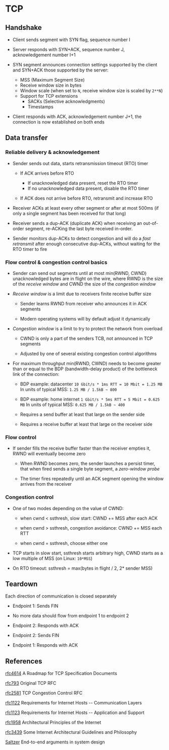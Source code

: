 # TCP

## Handshake

- Client sends segment with SYN flag, sequence number I

- Server responds with SYN+ACK, sequence number J, acknowledgement number I+1

- SYN segment announces connection settings supported by the client and SYN+ACK
  those supported by the server:
    - MSS (Maximum Segment Size)
    - Receive window size in bytes
    - Window scale (when set to `N`, receive window size is scaled by `2**N`)
    - Support for TCP extensions
        - SACKs (Selective acknowledgments)
        - Timestamps

- Client responds with ACK, acknowledgement number J+1, the connection is now
  established on both ends

## Data transfer

### Reliable delivery & acknowledgement

- Sender sends out data, starts retransmission timeout (RTO) timer

    - If ACK arrives before RTO

        - If unacknowledged data present, reset the RTO timer
        - If no unacknowledged data present, disable the RTO timer

    - If ACK does not arrive before RTO, retransmit and increase RTO

- Receiver ACKs at least every other segment or after at most 500ms (if only a
  single segment has been received for that long)

- Receiver sends a dup-ACK (duplicate ACK) when receiving an out-of-order
  segment, re-ACKing the last byte received in-order.

- Sender monitors dup-ACKs to detect congestion and will do a *fast retransmit*
  after enough consecutive dup-ACKs, without waiting for the RTO timer to fire

### Flow control & congestion control basics

- Sender can send out segments until at most min(RWND, CWND) unacknowledged
  bytes are in flight on the wire, where RWND is the size of the *receive window*
  and CWND the size of the *congestion window*

- *Receive window* is a limit due to receivers finite receive buffer size

    - Sender learns RWND from receiver who announces it in ACK segments

    - Modern operating systems will by default adjust it dynamically

- *Congestion window* is a limit to try to protect the network from overload

    - CWND is only a part of the senders TCB, not announced in TCP segments

    - Adjusted by one of several existing congestion control algorithms

- For maximum throughput min(RWND, CWND) needs to become greater than or equal
  to the BDP (bandwidth-delay product) of the bottleneck link of the connection:

    - BDP example: datacenter
      `10 Gbit/s * 1ms RTT = 10 Mbit = 1.25 MB`
      In units of typical MSS:
      `1.25 MB / 1.5kB ~ 800`

    - BDP example: home internet
      `1 Gbit/s * 5ms RTT = 5 Mbit = 0.625 MB`
      In units of typical MSS:
      `0.625 MB / 1.5kB ~ 400`

    - Requires a send buffer at least that large on the sender side

    - Requires a receive buffer at least that large on the receiver side

### Flow control

- If sender fills the receive buffer faster than the receiver empties it, RWND
  will eventually become zero

    - When RWND becomes zero, the sender launches a persist timer, that when
      fired sends a single byte segment, a *zero-window probe*

    - The timer fires repeatedly until an ACK segment opening the window arrives
      from the receiver

### Congestion control

- One of two modes depending on the value of CWND:

    - when cwnd < ssthresh, slow start:
      CWND += MSS after each ACK

    - when cwnd > ssthresh, congestion avoidance:
      CWND += MSS each RTT

    - when cwnd = ssthresh, choose either one

- TCP starts in slow start, ssthresh starts arbitrary high, CWND starts as a low
  multiple of MSS (on Linux: `10*MSS`)

- On RTO timeout:
  ssthresh = max(bytes in flight / 2, 2\* sender MSS)

## Teardown

Each direction of communication is closed separately

- Endpoint 1: Sends FIN

- No more data should flow from endpoint 1 to endpoint 2

- Endpoint 2: Responds with ACK

- Endpoint 2: Sends FIN

- Endpoint 1: Responds with ACK

## References

[rfc4614]: <https://tools.ietf.org/html/rfc4614.html>
[rfc4614] A Roadmap for TCP Specification Documents

[rfc793]: https://tools.ietf.org/html/rfc793
[rfc793] Original TCP RFC

[rfc2581]: <https://tools.ietf.org/html/rfc2581>
[rfc2581] TCP Congestion Control RFC

[rfc1122]: https://tools.ietf.org/html/rfc1122
[rfc1122] Requirements for Internet Hosts -- Communication Layers

[rfc1123]: https://tools.ietf.org/html/rfc1123
[rfc1123] Requirements for Internet Hosts -- Application and Support

[rfc1958]: https://tools.ietf.org/html/rfc1958
[rfc1958] Architectural Principles of the Internet

[rfc3439]: https://tools.ietf.org/html/rfc3439
[rfc3439] Some Internet Architectural Guidelines and Philosophy

[Saltzer]: http://web.mit.edu/Saltzer/www/publications/endtoend/endtoend.pdf
[Saltzer] End-to-end arguments in system design
